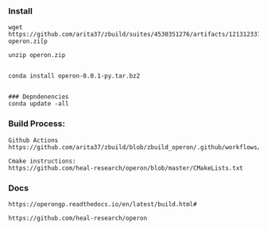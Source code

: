 

### Install
```
wget   https://github.com/arita37/zbuild/suites/4530351276/artifacts/121312337    operon.zi[p

unzip operon.zip


conda install operon-0.0.1-py.tar.bz2


### Depndenencies
conda update -all

```




### Build Process:
    Github Actions
    https://github.com/arita37/zbuild/blob/zbuild_operon/.github/workflows/build_operon_py37.yml

    Cmake instructions:
    https://github.com/heal-research/operon/blob/master/CMakeLists.txt


### Docs

    https://operongp.readthedocs.io/en/latest/build.html#

    https://github.com/heal-research/operon



